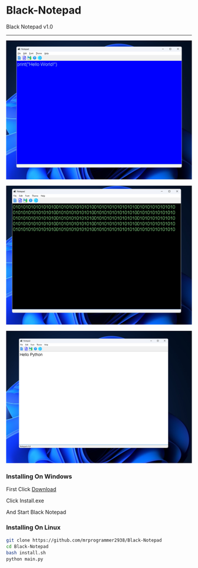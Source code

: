 # Black-Notepad
Black Notepad v1.0
<hr>

[![Black-Notepad Screen](https://github.com/mrprogrammer2938/Black-Notepad/blob/master/Scr/black-noterpad-scr.jpg "Black-Notepad")](https://github.com/mrprogrammer2938/Black-Notepad)

[![Black-Notepad Screen](https://github.com/mrprogrammer2938/Black-Notepad/blob/master/Scr/black-noterpad-scr2.jpg "Black-Notepad")](https://github.com/mrprogrammer2938/Black-Notepad)

[![Black-Notepad Screen](https://github.com/mrprogrammer2938/Black-Notepad/blob/master/Scr/black-noterpad-scr3.jpg "Black-Notepad")](https://github.com/mrprogrammer2938/Black-Notepad)

### Installing On Windows

First Click [Download](https://github.com/mrprogrammer2938/Black-Notepad/releases/download/v1.0/Install.exe)

Click Install.exe

And Start Black Notepad


### Installing On Linux
``` bash
git clone https://github.com/mrprogrammer2938/Black-Notepad
cd Black-Notepad
bash install.sh
python main.py
```

<br>

